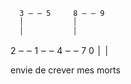      3 ‒ ‒ 5     8 ‒ ‒ 9
      ׀           ׀
      ׀           ׀
2 ‒ ‒ 1 ‒ ‒ 4 ‒ ‒ 7
      ׀
      ׀
      0

envie de crever mes morts 